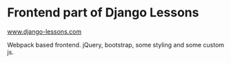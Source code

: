Frontend part of Django Lessons
===============================

www.django-lessons.com

Webpack based frontend. jQuery, bootstrap, some styling and 
some custom js.